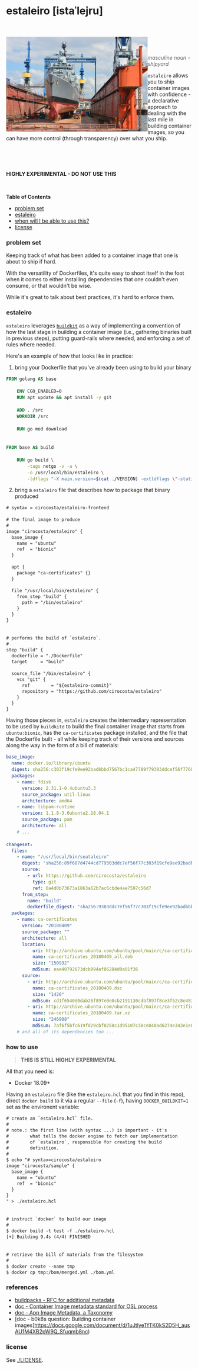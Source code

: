 
# estaleiro [istaˈlejru]

<br />
<br />

<img align="left" width="384" height="256" src="https://github.com/cirocosta/estaleiro/raw/master/.github/shipyard.jpg" />

<br />
<br />


> *masculine noun - shipyard*

`estaleiro` allows you to ship container images with confidence - a declarative
approach to dealing with the last mile in building container images, so you can
have more control (through transparency) over what you ship.

<br />
<br />
<br />

**HIGHLY EXPERIMENTAL - DO NOT USE THIS**

<br />

**Table of Contents**

<!-- START doctoc generated TOC please keep comment here to allow auto update -->
<!-- DON'T EDIT THIS SECTION, INSTEAD RE-RUN doctoc TO UPDATE -->


- [problem set](#problem-set)
- [estaleiro](#estaleiro)
- [when will I be able to use this?](#when-will-i-be-able-to-use-this)
- [license](#license)

<!-- END doctoc generated TOC please keep comment here to allow auto update -->



### problem set



Keeping track of what has been added to a container image that one is about to
ship if hard.

With the versatility of Dockerfiles, it's quite easy to shoot itself in the foot
when it comes to either installing dependencies that one couldn't even consume,
or that wouldn't be wise.

While it's great to talk about best practices, it's hard to enforce them.



### estaleiro

`estaleiro` leverages [`buildkit`](https://github.com/moby/buildkit) as a way of
implementing a convention of how the last stage in building a container image
(i.e., gathering binaries built in previous steps), putting guard-rails where
needed, and enforcing a set of rules where needed.

Here's an example of how that looks like in practice:

1. bring your Dockerfile that you've already been using to build your binary

```Dockerfile
FROM golang AS base

	ENV CGO_ENABLED=0
	RUN apt update && apt install -y git

	ADD . /src
	WORKDIR /src

	RUN go mod download


FROM base AS build

	RUN go build \
		-tags netgo -v -a \
		-o /usr/local/bin/estaleiro \
		-ldflags "-X main.version=$(cat ./VERSION) -extldflags \"-static\""
```

2. bring a `estaleiro` file that describes how to package that binary produced

```hcl
# syntax = cirocosta/estaleiro-frontend

# the final image to produce
#
image "cirocosta/estaleiro" {
  base_image {
    name = "ubuntu"
    ref  = "bionic"
  }
  
  apt {
    package "ca-certificates" {}
  }

  file "/usr/local/bin/estaleiro" {
    from_step "build" {
      path = "/bin/estaleiro"
    }
  }
}


# performs the build of `estaleiro`.
#
step "build" {
  dockerfile = "./Dockerfile"
  target     = "build"

  source_file "/bin/estaleiro" {
    vcs "git" {
      ref        = "${estaleiro-commit}"
      repository = "https://github.com/cirocosta/estaleiro"
    }
  }
}
```

Having those pieces in, `estaleiro` creates the intermediary representation to
be used by `buildkitd` to build the final container image that starts from
`ubuntu:bionic`, has the `ca-certificates` package installed, and the file that
the Dockerfile built - all while keeping track of their versions and sources
along the way in the form of a bill of materials:


```yaml
base_image:
  name: docker.io/library/ubuntu
  digest: sha256:c303f19cfe9ee92badbbbd7567bc1ca47789f79303ddcef56f77687d4744cd7a
  packages:
    - name: fdisk
      version: 2.31.1-0.4ubuntu3.3
      source_package: util-linux
      architecture: amd64
    - name: libpam-runtime
      version: 1.1.8-3.6ubuntu2.18.04.1
      source_package: pam
      architecture: all
    # ...

changeset:
  files:
    - name: "/usr/local/bin/seataleiro"
      digest: "sha256:89f687d4744cd779303ddc7ef56f77c303f19cfe9ee92badbbbd7567bc1ca47a"
      source:
        - url: https://github.com/cirocosta/estaleiro
          type: git
          ref: 6a4d0b73673a1863a62b7ac6cbde4ae7597c56d7
      from_step:
        name: "build"
        dockerfile_digest: "sha256:9303ddc7ef56f77c303f19cfe9ee92badbbbd7567bc189f687d4744cd77ca47a"
  packages:
    - name: ca-certificates
      version: "20180409"
      source_package: ""
      architecture: all
      location:
          uri: http://archive.ubuntu.com/ubuntu/pool/main/c/ca-certificates/ca-certificates_20180409_all.deb
          name: ca-certificates_20180409_all.deb
          size: "150932"
          md5sum: eae40792673dcb994af86284d0a01f36
      source:
        - uri: http://archive.ubuntu.com/ubuntu/pool/main/c/ca-certificates/ca-certificates_20180409.dsc
          name: ca-certificates_20180409.dsc
          size: "1420"
          md5sum: cd1f6540d0dab28f897e0e0cb2191130cdbf897f8ce3f52c8e483b2ed1555d30
        - uri: http://archive.ubuntu.com/ubuntu/pool/main/c/ca-certificates/ca-certificates_20180409.tar.xz
          name: ca-certificates_20180409.tar.xz
          size: "246908"
          md5sum: 7af6f5bfc619fd29cbf0258c1d95107c38ce840ad6274e343e1e0d971fc72b51
    # and all of its dependencies too ...
```


### how to use

> **THIS IS STILL HIGHLY EXPERIMENTAL**

All that you need is:

- Docker 18.09+

Having an `estaleiro` file (like the `estaleiro.hcl` that you find in this
repo), direct `docker build` to it via a regular `--file` (`-f`), having
`DOCKER_BUILDKIT=1` set as the environent variable:

```console
# create an `estaleiro.hcl` file.
# 
# note.: the first line (with syntax ...) is important - it's
#        what tells the docker engine to fetch our implementation
#        of `estaleiro`, responsible for creating the build
#        definition.
#
$ echo "# syntax=cirocosta/estaleiro
image "cirocosta/sample" {
  base_image {
    name = "ubuntu"
    ref  = "bionic"
  }
}
" > ./estaleiro.hcl


# instruct `docker` to build our image
#
$ docker build -t test -f ./estaleiro.hcl
[+] Building 9.4s (4/4) FINISHED


# retrieve the bill of materials from the filesystem
#
$ docker create --name tmp
$ docker cp tmp:/bom/merged.yml ./bom.yml
```


### references


- [buildpacks - RFC for additional metadata](https://github.com/buildpack/rfcs/pull/9)
- [doc - Container Image metadata standard for OSL process](https://docs.google.com/document/d/1o5zVpEva8EBbMmdREUYkJpcCrCuNqA-lbpFI9ri7n88)
- [doc - App Image Metadata, a Taxonomy](https://docs.google.com/document/d/1ITAxZKZmF802PHmXmsEN_FqK1VMGol8N_TLHECUXDNU)
- [doc - b0k8s question: Building container images]https://docs.google.com/document/d/1uJtlyeTfTK0kS2D5H_ausAU1M4XB2pW9Q_Sfuqmb8nc)


### license

See [./LICENSE](./LICENSE).

